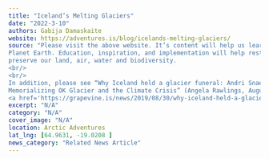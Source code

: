 ```yaml
---
title: "Iceland’s Melting Glaciers"
date: "2022-3-10"
authors: Gabija Damaskaite
website: https://adventures.is/blog/icelands-melting-glaciers/
source: "Please visit the above website. It’s content will help us learn and develop a mindset to save Our
Planet Earth. Education, inspiration, and implementation will help restore, conserve, and
preserve our land, air, water and biodiversity.
<br/>
<br/>
In addition, please see “Why Iceland held a glacier funeral: Andri Snaer Magnason on
Memorializing OK Glacier and the Climate Crisis” (Angela Rawlings, August 30, 2019) at
<a href='https://grapevine.is/news/2019/08/30/why-iceland-held-a-glacier-funeral/'>Link to Article</a>."
excerpt: "N/A"
category: "N/A"
cover_image: "N/A"
location: Arctic Adventures
lat_lng: [64.9631, -19.0208 ]
news_category: "Related News Article"
---
```

